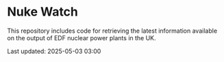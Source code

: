 # Nuke Watch

This repository includes code for retrieving the latest information available on the output of EDF nuclear power plants in the UK.

Last updated: 2025-05-03 03:00